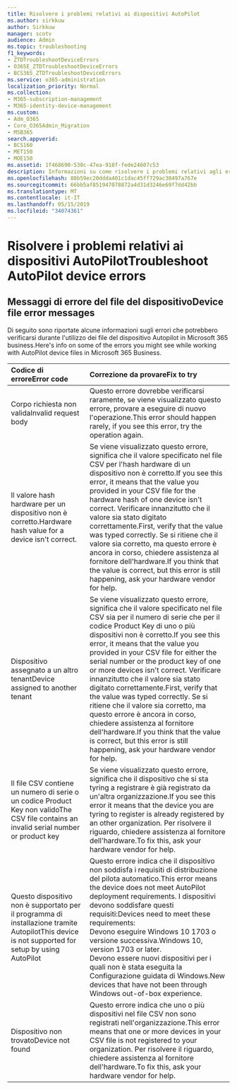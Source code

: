 ```yaml
---
title: Risolvere i problemi relativi ai dispositivi AutoPilot
ms.author: sirkkuw
author: Sirkkuw
manager: scotv
audience: Admin
ms.topic: troubleshooting
f1_keywords:
- ZTDTroubleshootDeviceErrors
- O365E_ZTDTroubleshootDeviceErrors
- BCS365_ZTDTroubleshootDeviceErrors
ms.service: o365-administration
localization_priority: Normal
ms.collection:
- M365-subscription-management
- M365-identity-device-management
ms.custom:
- Adm_O365
- Core_O365Admin_Migration
- MSB365
search.appverid:
- BCS160
- MET150
- MOE150
ms.assetid: 1f468690-530c-47ea-918f-fede24607c53
description: Informazioni su come risolvere i problemi relativi agli errori dei file del dispositivo Autopilot.
ms.openlocfilehash: 88b59ec20ddda401c1dac45ff729ac38497a767e
ms.sourcegitcommit: 66bb5af851947078872a4d31d3246e69f7dd42bb
ms.translationtype: MT
ms.contentlocale: it-IT
ms.lasthandoff: 05/15/2019
ms.locfileid: "34074361"
---
```

# <a name="troubleshoot-autopilot-device-errors"></a><span data-ttu-id="c8a89-103">Risolvere i problemi relativi ai dispositivi AutoPilot</span><span class="sxs-lookup"><span data-stu-id="c8a89-103">Troubleshoot AutoPilot device errors</span></span>

## <a name="device-file-error-messages"></a><span data-ttu-id="c8a89-104">Messaggi di errore del file del dispositivo</span><span class="sxs-lookup"><span data-stu-id="c8a89-104">Device file error messages</span></span>

<span data-ttu-id="c8a89-105">Di seguito sono riportate alcune informazioni sugli errori che potrebbero verificarsi durante l'utilizzo dei file del dispositivo Autopilot in Microsoft 365 business.</span><span class="sxs-lookup"><span data-stu-id="c8a89-105">Here's info on some of the errors you might see while working with AutoPilot device files in Microsoft 365 Business.</span></span> 
  
|<span data-ttu-id="c8a89-106">**Codice di errore**</span><span class="sxs-lookup"><span data-stu-id="c8a89-106">**Error code**</span></span>|<span data-ttu-id="c8a89-107">**Correzione da provare**</span><span class="sxs-lookup"><span data-stu-id="c8a89-107">**Fix to try**</span></span>|
|:-----|:-----|
|<span data-ttu-id="c8a89-108">Corpo richiesta non valida</span><span class="sxs-lookup"><span data-stu-id="c8a89-108">Invalid request body</span></span>  <br/> |<span data-ttu-id="c8a89-109">Questo errore dovrebbe verificarsi raramente, se viene visualizzato questo errore, provare a eseguire di nuovo l'operazione.</span><span class="sxs-lookup"><span data-stu-id="c8a89-109">This error should happen rarely, if you see this error, try the operation again.</span></span>  <br/> |
|<span data-ttu-id="c8a89-110">Il valore hash hardware per un dispositivo non è corretto.</span><span class="sxs-lookup"><span data-stu-id="c8a89-110">Hardware hash value for a device isn't correct.</span></span>  <br/> |<span data-ttu-id="c8a89-111">Se viene visualizzato questo errore, significa che il valore specificato nel file CSV per l'hash hardware di un dispositivo non è corretto.</span><span class="sxs-lookup"><span data-stu-id="c8a89-111">If you see this error, it means that the value you provided in your CSV file for the hardware hash of one device isn't correct.</span></span> <span data-ttu-id="c8a89-112">Verificare innanzitutto che il valore sia stato digitato correttamente.</span><span class="sxs-lookup"><span data-stu-id="c8a89-112">First, verify that the value was typed correctly.</span></span> <span data-ttu-id="c8a89-113">Se si ritiene che il valore sia corretto, ma questo errore è ancora in corso, chiedere assistenza al fornitore dell'hardware.</span><span class="sxs-lookup"><span data-stu-id="c8a89-113">If you think that the value is correct, but this error is still happening, ask your hardware vendor for help.</span></span>  <br/> |
|<span data-ttu-id="c8a89-114">Dispositivo assegnato a un altro tenant</span><span class="sxs-lookup"><span data-stu-id="c8a89-114">Device assigned to another tenant</span></span>  <br/> |<span data-ttu-id="c8a89-115">Se viene visualizzato questo errore, significa che il valore specificato nel file CSV sia per il numero di serie che per il codice Product Key di uno o più dispositivi non è corretto.</span><span class="sxs-lookup"><span data-stu-id="c8a89-115">If you see this error, it means that the value you provided in your CSV file for either the serial number or the product key of one or more devices isn't correct.</span></span> <span data-ttu-id="c8a89-116">Verificare innanzitutto che il valore sia stato digitato correttamente.</span><span class="sxs-lookup"><span data-stu-id="c8a89-116">First, verify that the value was typed correctly.</span></span> <span data-ttu-id="c8a89-117">Se si ritiene che il valore sia corretto, ma questo errore è ancora in corso, chiedere assistenza al fornitore dell'hardware.</span><span class="sxs-lookup"><span data-stu-id="c8a89-117">If you think that the value is correct, but this error is still happening, ask your hardware vendor for help.</span></span>  <br/> |
|<span data-ttu-id="c8a89-118">Il file CSV contiene un numero di serie o un codice Product Key non valido</span><span class="sxs-lookup"><span data-stu-id="c8a89-118">The CSV file contains an invalid serial number or product key</span></span>  <br/> |<span data-ttu-id="c8a89-119">Se viene visualizzato questo errore, significa che il dispositivo che si sta tyring a registrare è già registrato da un'altra organizzazione.</span><span class="sxs-lookup"><span data-stu-id="c8a89-119">If you see this error it means that the device you are tyring to register is already registered by an other organization.</span></span> <span data-ttu-id="c8a89-120">Per risolvere il riguardo, chiedere assistenza al fornitore dell'hardware.</span><span class="sxs-lookup"><span data-stu-id="c8a89-120">To fix this, ask your hardware vendor for help.</span></span>  <br/> |
|<span data-ttu-id="c8a89-121">Questo dispositivo non è supportato per il programma di installazione tramite Autopilot</span><span class="sxs-lookup"><span data-stu-id="c8a89-121">This device is not supported for setup by using AutoPilot</span></span>  <br/> | <span data-ttu-id="c8a89-122">Questo errore indica che il dispositivo non soddisfa i requisiti di distribuzione del pilota automatico.</span><span class="sxs-lookup"><span data-stu-id="c8a89-122">This error means the device does not meet AutoPilot deployment requirements.</span></span> <span data-ttu-id="c8a89-123">I dispositivi devono soddisfare questi requisiti:</span><span class="sxs-lookup"><span data-stu-id="c8a89-123">Devices need to meet these requirements:</span></span>  <br/>  <span data-ttu-id="c8a89-124">Devono eseguire Windows 10 1703 o versione successiva.</span><span class="sxs-lookup"><span data-stu-id="c8a89-124">Windows 10, version 1703 or later.</span></span>  <br/>  <span data-ttu-id="c8a89-125">Devono essere nuovi dispositivi per i quali non è stata eseguita la Configurazione guidata di Windows.</span><span class="sxs-lookup"><span data-stu-id="c8a89-125">New devices that have not been through Windows out-of-box experience.</span></span>  <br/> |
|<span data-ttu-id="c8a89-126">Dispositivo non trovato</span><span class="sxs-lookup"><span data-stu-id="c8a89-126">Device not found</span></span>  <br/> |<span data-ttu-id="c8a89-127">Questo errore indica che uno o più dispositivi nel file CSV non sono registrati nell'organizzazione.</span><span class="sxs-lookup"><span data-stu-id="c8a89-127">This error means that one or more devices in your CSV file is not registered to your organization.</span></span> <span data-ttu-id="c8a89-128">Per risolvere il riguardo, chiedere assistenza al fornitore dell'hardware.</span><span class="sxs-lookup"><span data-stu-id="c8a89-128">To fix this, ask your hardware vendor for help.</span></span>  <br/> |
   
